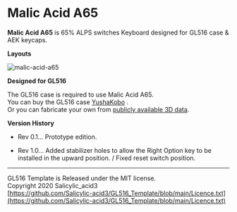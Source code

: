 # Malic Acid A65
**Malic Acid A65** is 65% ALPS switches Keyboard designed for GL516 case & AEK keycaps.

**Layouts**

![malic-acid-a65](https://user-images.githubusercontent.com/32122588/183273999-3f0769e2-d6d8-4a1d-8ba5-8dd05467cf75.jpg)

**Designed for GL516**

The GL516 case is required to use Malic Acid A65.<br>
You can buy the GL516 case [YushaKobo](https://shop.yushakobo.jp/collections/case/products/3814) .<br>
Or you can fabricate your own from [publicly available 3D data](https://github.com/Salicylic-acid3/GL516_Case).

**Version History**

- Rev 0.1…  Prototype edition.

- Rev 1.0…  Added stabilizer holes to allow the Right Option key to be installed in the upward position. / Fixed reset switch position.   

  

***
GL516 Template is Released under the MIT license.<br>
Copyright 2020 Salicylic_acid3<br>
[https://github.com/Salicylic-acid3/GL516_Template/blob/main/Licence.txt](https://github.com/Salicylic-acid3/GL516_Template/blob/main/Licence.txt)

